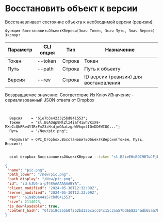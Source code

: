 ﻿---
sidebar_position: 14
---

# Восстановить объект к версии
 Восстанавливает состояние объекта к необходимой версии (ревизии)



`Функция ВосстановитьОбъектКВерсии(Знач Токен, Знач Путь, Знач Версия) Экспорт`

  | Параметр | CLI опция | Тип | Назначение |
  |-|-|-|-|
  | Токен | --token | Строка | Токен |
  | Путь | --path | Строка | Путь к объекту |
  | Версия | --rev | Строка | ID версии (ревизии) для востановления |

  
  Возвращаемое значение:   Соответствие Из КлючИЗначение - сериализованный JSON ответа от Dropbox

<br/>




```bsl title="Пример кода"
  Версия    = "61e7b3e423325bd841553";
  Токен     = "sl.B6AQWp9MlZlz4iaf41whVKxX9-MXeCiQhPRe4YIRxFmZ3zHsdjmOAatzgaWVhqmlIOvDD6WIUQ...";
  Путь      = "/New/pic.png";
  
  Результат = OPI_Dropbox.ВосстановитьОбъектКВерсии(Токен, Путь, Версия);
```
        


```sh title="Пример команды CLI"
    
  oint dropbox ВосстановитьОбъектКВерсии --token "sl.B2ieEHcB9I9BTwJFjbf_MQtoZMKjGYgkpBqzQkvBfuSz41Qpy5r3d7a4ax22I5ILWhd9KLbN5L..." --path %path% --rev "61a0b76320a6fbd841553"

```

```json title="Результат"
{
 "name": "pic.png",
 "path_lower": "/new/pic.png",
 "path_display": "/New/pic.png",
 "id": "id:kJU6-a-pT48AAAAAAAABYA",
 "client_modified": "2024-05-30T12:32:09Z",
 "server_modified": "2024-05-30T12:32:09Z",
 "rev": "619ab0e44a57cbd841553",
 "size": 2114023,
 "is_downloadable": true,
 "content_hash": "0f3b18c255b0f252bd326cacc04c15c3aa57bd6b8234adb65aa7bb2987a65492"
}
```
